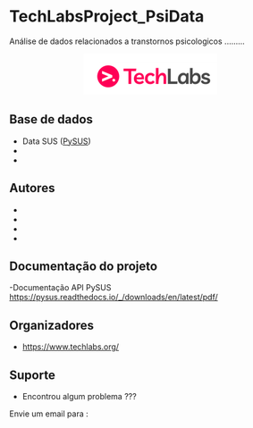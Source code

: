 # TechLabsProject_PsiData

Análise de dados relacionados a transtornos psicologicos .........

<p align="center">
  <img src="/tech.png" >
</p>

## Base de dados

- Data SUS ([PySUS](https://pypi.org/project/PySUS))
- 
- 

## Autores

-
-
-
-

## Documentação do projeto

-Documentação API PySUS
https://pysus.readthedocs.io/_/downloads/en/latest/pdf/ 

## Organizadores

* https://www.techlabs.org/

## Suporte

* Encontrou algum problema ???

Envie um email para : 



